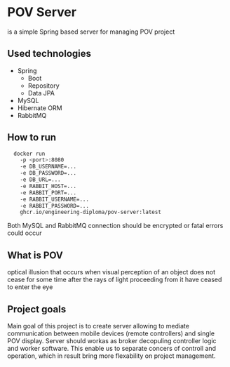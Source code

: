 # POV Server

is a simple Spring based server for managing POV project

## Used technologies

- Spring
  - Boot
  - Repository
  - Data JPA
- MySQL
- Hibernate ORM
- RabbitMQ

## How to run

```bash
  docker run 
    -p <port>:8080 
    -e DB_USERNAME=... 
    -e DB_PASSWORD=... 
    -e DB_URL=... 
    -e RABBIT_HOST=... 
    -e RABBIT_PORT=... 
    -e RABBIT_USERNAME=... 
    -e RABBIT_PASSWORD=... 
    ghcr.io/engineering-diploma/pov-server:latest
```

Both MySQL and RabbitMQ connection should be encrypted or fatal errors could occur

## What is POV

optical illusion that occurs when visual perception of an object does not cease for some time after the rays of light
proceeding from it have ceased to enter the eye

## Project goals

Main goal of this project is to create server allowing to mediate communication between mobile devices (remote
controllers) and single POV display. Server should workas as broker decopuling controller logic and worker software.
This enable us to separate concers of controll and operation, which in result bring more flexability on project
management.
